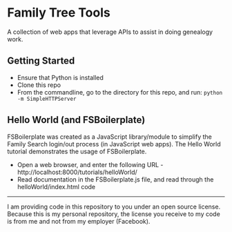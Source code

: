 # Family Tree Tools
A collection of web apps that leverage APIs to assist in doing genealogy work.

## Getting Started

* Ensure that Python is installed
* Clone this repo
* From the commandline, go to the directory for this repo, and run: `python -m SimpleHTTPServer`

## Hello World (and FSBoilerplate)
FSBoilerplate was created as a JavaScript library/module to simplify the Family Search login/out process (in JavaScript web apps). The Hello World tutorial demonstrates the usage of FSBoilerplate.

* Open a web browser, and enter the following URL - http://localhost:8000/tutorials/helloWorld/
* Read documentation in the FSBoilerplate.js file, and read through the helloWorld/index.html code

---

I am providing code in this repository to you under an open source license. Because this is my personal repository, the license you receive to my code is from me and not from my employer (Facebook).
